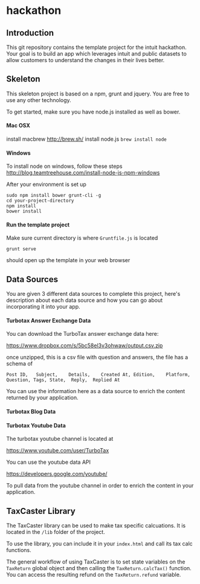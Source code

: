 # hackathon

## Introduction

This git repository contains the template project for the intuit hackathon. Your goal is to build an app which leverages intuit and public datasets to allow customers to understand the changes in their lives better.

## Skeleton

This skeleton project is based on a npm, grunt and jquery. You are free to use any other technology.

To get started, make sure you have node.js installed as well as bower. 

#### Mac OSX
install macbrew http://brew.sh/
install node.js `brew install node`

#### Windows
To install node on windows, follow these steps
http://blog.teamtreehouse.com/install-node-js-npm-windows


After your environment is set up

    sudo npm install bower grunt-cli -g
    cd your-project-directory
    npm install
    bower install

#### Run the template project

Make sure current directory is where `Gruntfile.js` is located

    grunt serve

should open up the template in your web browser

## Data Sources

You are given 3 different data sources to complete this project, here's description about each data source and how you can go about incorporating it into your app.


#### Turbotax Answer Exchange Data

You can download the TurboTax answer exchange data here:

https://www.dropbox.com/s/5bc58el3v3ohwaw/output.csv.zip

once unzipped, this is a csv file with question and answers, the file has a schema of

`Post ID,	Subject,    Details,	Created At,	Edition,	Platform,	Question, Tags,	State,	Reply,	Replied At`

You can use the information here as a data source to enrich the content returned by your application.

#### Turbotax Blog Data

#### Turbotax Youtube Data

The turbotax youtube channel is located at 

https://www.youtube.com/user/TurboTax

You can use the youtube data API

https://developers.google.com/youtube/

To pull data from the youtube channel in order to enrich the content in your application.

## TaxCaster Library

The TaxCaster library can be used to make tax specific calcuations. It is located in the `/lib` folder of the project. 

To use the library, you can include it in your `index.html` and call its tax calc functions. 

The general workflow of using TaxCaster is to set state variables on the `TaxReturn` global object and then calling the `TaxReturn.calcTax()` function. You can access the resulting refund on the `TaxReturn.refund` variable.



